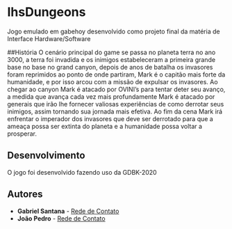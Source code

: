 # IhsDungeons
Jogo emulado em gabehoy desenvolvido como projeto final da matéria de Interface Hardware/Software


##História 
O cenário principal do game se passa no planeta terra no ano 3000, a terra foi invadida e os inimigos estabeleceram a primeira grande base no base no grand canyon, depois de anos de batalha os invasores foram reprimidos ao ponto de onde partiram, Mark é o capitão mais forte da humanidade, e por isso arcou com a missão de expulsar os invasores.
Ao chegar ao canyon Mark é atacado por OVINI’s para tentar deter seu avanço, a medida que avança cada vez mais profundamente Mark é atacado por generais que irão lhe fornecer valiosas experiências de como derrotar seus inimigos, assim tornando sua jornada mais efetiva.
Ao fim da cena Mark irá enfrentar o imperador dos invasores que deve ser derrotado para que a ameaça possa ser extinta do planeta e a humanidade possa voltar a prosperar. 

## Desenvolvimento
O jogo foi desenvolvido fazendo uso da GDBK-2020

## Autores
* **Gabriel Santana** - [Rede de Contato](https://www.linkedin.com/in/gabriel-carvalho-1821741b1)
* **João Pedro** - [Rede de Contato](https://instagram.com/jprolemberg?igshid=1mlwbe9kojwao)
